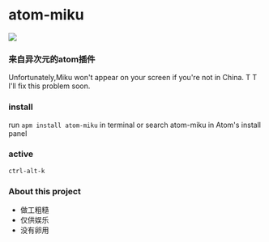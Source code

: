# atom-miku

![](http://ww2.sinaimg.cn/large/b29e5633gw1ezqv9qp6eeg209n0941kx.gif)

### 来自异次元的atom插件

Unfortunately,Miku won't appear on your screen if you're not in China. T T
I'll fix this problem soon.

### install

run `apm install atom-miku` in terminal or search atom-miku in Atom's install panel

### active 

`ctrl-alt-k`

### About this project
 - 做工粗糙
 - 仅供娱乐
 - 没有卵用


